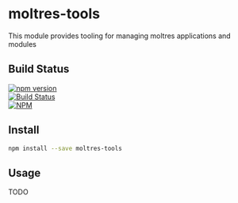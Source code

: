 # moltres-tools

This module provides tooling for managing moltres applications and modules


## Build Status

[![npm version](https://badge.fury.io/js/moltres-tools.svg)](https://badge.fury.io/js/moltres-tools)<br />
[![Build Status](https://travis-ci.org/brianneisler/moltres.svg)](https://travis-ci.org/brianneisler/moltres)<br />
[![NPM](https://nodei.co/npm/moltres-tools.png?downloads=true&downloadRank=true&stars=true)](https://nodei.co/npm/moltres-tools/)


## Install

```bash
npm install --save moltres-tools
```


## Usage

TODO
